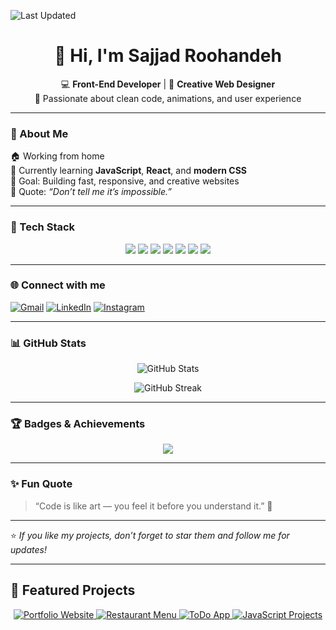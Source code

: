 ![Last Updated](https://img.shields.io/github/last-commit/SajjadR17/SajjadR17?label=Last%20updated&style=for-the-badge&color=blue)


<h1 align="center">👋 Hi, I'm Sajjad Roohandeh</h1>

<p align="center">
  💻 <b>Front-End Developer</b> | 🎨 <b>Creative Web Designer</b><br>
  🚀 Passionate about clean code, animations, and user experience
</p>

---

### 🌟 About Me
🏠 Working from home  
🌱 Currently learning **JavaScript**, **React**, and **modern CSS**  
🎯 Goal: Building fast, responsive, and creative websites  
💬 Quote: *“Don’t tell me it’s impossible.”*  

---

### 🧠 Tech Stack
<p align="center">
  <img src="https://img.shields.io/badge/HTML5-E34F26?style=for-the-badge&logo=html5&logoColor=white" />
  <img src="https://img.shields.io/badge/CSS3-1572B6?style=for-the-badge&logo=css3&logoColor=white" />
  <img src="https://img.shields.io/badge/JavaScript-F7DF1E?style=for-the-badge&logo=javascript&logoColor=black" />
  <img src="https://img.shields.io/badge/React-61DAFB?style=for-the-badge&logo=react&logoColor=black" />
  <img src="https://img.shields.io/badge/Git-F05032?style=for-the-badge&logo=git&logoColor=white" />
  <img src="https://img.shields.io/badge/GitHub-181717?style=for-the-badge&logo=github&logoColor=white" />
  <img src="https://img.shields.io/badge/VSCode-0078D4?style=for-the-badge&logo=visualstudiocode&logoColor=white" />
</p>

---

### 🌐 Connect with me

[![Gmail](https://img.shields.io/badge/Gmail-D14836?style=for-the-badge&logo=gmail&logoColor=white)](mailto:roohandehsredi6@gmail.com)
[![LinkedIn](https://img.shields.io/badge/LinkedIn-0A66C2?style=for-the-badge&logo=linkedin&logoColor=white)](https://www.linkedin.com/in/sajjad-roohandeh?utm_source=share&utm_campaign=share_via&utm_content=profile&utm_medium=android_app)
[![Instagram](https://img.shields.io/badge/Instagram-E4405F?style=for-the-badge&logo=instagram&logoColor=white)](https://www.instagram.com/web_sajjad?igsh=ZHc1NGpwandvdjhs)


---

### 📊 GitHub Stats
<p align="center">
  <img src="https://github-readme-stats.vercel.app/api?username=SajjadR17&show_icons=true&theme=tokyonight" alt="GitHub Stats" />
</p>

<p align="center">
  <img src="https://github-readme-streak-stats.herokuapp.com/?user=SajjadR17&theme=tokyonight" alt="GitHub Streak" />
</p>

---

### 🏆 Badges & Achievements
<p align="center">
  <img src="https://github-profile-trophy.vercel.app/?username=SajjadR17&theme=tokyonight&margin-w=10&row=1" />
</p>

---

### ✨ Fun Quote
> “Code is like art — you feel it before you understand it.” 🎨  

---

⭐️ *If you like my projects, don’t forget to star them and follow me for updates!*

---

## 🌟 Featured Projects

<p align="center">
  <a href="https://sajjadr17.github.io/My-New-Portfolio/" target="_blank">
    <img src="https://img.shields.io/badge/Portfolio%20Website-%2300C4CC.svg?&style=for-the-badge&logo=google-chrome&logoColor=white" alt="Portfolio Website" />
  </a>
  
  <a href="https://github.com/SajjadR17/Restaurant-Menu" target="_blank">
    <img src="https://img.shields.io/badge/Restaurant%20Menu-%23FF9800.svg?&style=for-the-badge&logo=html5&logoColor=white" alt="Restaurant Menu" />
  </a>
  
  <a href="https://github.com/SajjadR17/ToDo-App" target="_blank">
    <img src="https://img.shields.io/badge/ToDo%20List-%23007ACC.svg?&style=for-the-badge&logo=javascript&logoColor=white" alt="ToDo App" />
  </a>
  
  <a href="https://github.com/SajjadR17/JS-Projects" target="_blank">
    <img src="https://img.shields.io/badge/JavaScript%20Projects-%23F7DF1E.svg?&style=for-the-badge&logo=javascript&logoColor=black" alt="JavaScript Projects" />
  </a>
</p>

<!-- Profile auto-refreshed 🚀 -->
